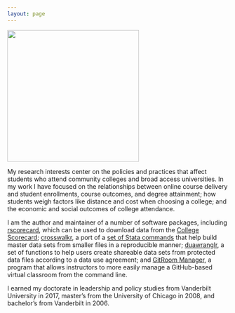 ```yaml
---
layout: page
---
```


<img class="centerpic" src="{{ site.baseurl }}/images/btskinner.jpg"
style="width: 300px;"/> 

My research interests center on the policies and practices that affect
students who attend community colleges and broad access
universities. In my work I have focused on the relationships
between online course delivery and student enrollments, course
outcomes, and degree attainment; how students weigh factors
like distance and cost when choosing a college; and the economic and
social outcomes of college attendance. 

I am the author and maintainer of a number of software packages,
including [rscorecard](https://www.btskinner.me/rscorecard/), which
can be used to download data from the [College
Scorecard](https://collegescorecard.ed.gov);
[crosswalkr](https://www.btskinner.me/crosswalkr/), a port of a [set
of Stata commands](https://github.com/slhudson/rename-and-encode) that
help build master data sets from smaller files in a reproducible
manner; [duawranglr](https://www.btskinner.me/duawranglr), a set of
functions to help users create shareable data sets from protected data
files according to a data use agreement; and [GitRoom
Manager](https://www.btskinner.me/grm/), a program that allows
instructors to more easily manage a GitHub-based virtual classroom
from the command line.

I earned my doctorate in leadership and policy studies from Vanderbilt
University in 2017, master’s from the University of Chicago in
2008, and bachelor’s from Vanderbilt in 2006.

